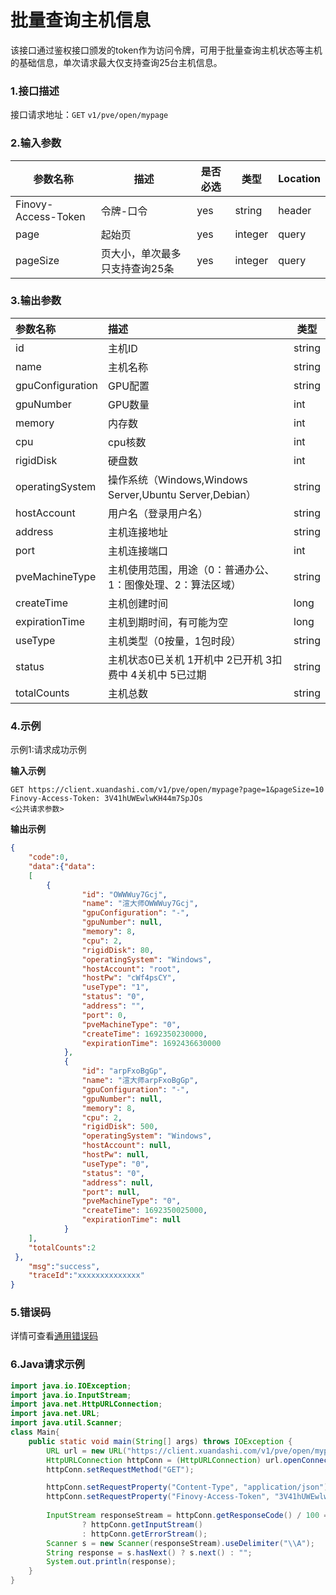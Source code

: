 # 批量查询主机信息
该接口通过鉴权接口颁发的token作为访问令牌，可用于批量查询主机状态等主机的基础信息，单次请求最大仅支持查询25台主机信息。
### 1.接口描述
接口请求地址：`GET`   `v1/pve/open/mypage`

### 2.输入参数

| 参数名称                | 描述               | 是否必选 | 类型    | Location |
|---------------------|------------------| -------- | ------- | -------- |
| Finovy-Access-Token | 令牌-口令            | yes      | string  | header   |
| page                | 起始页              | yes      | integer | query    |
| pageSize            | 页大小，单次最多只支持查询25条 | yes      | integer | query    |

### 3.输出参数

| 参数名称     | 描述                                                | 类型   |
|:------------------------|:--------------------------------------------------| ------ |
| id                      | 主机ID                                              | string |
| name                    | 主机名称                                              | string |
| gpuConfiguration        | GPU配置                                             | string |
| gpuNumber               | GPU数量                                             | int    |
| memory                  | 内存数                                               | int    |
| cpu                     | cpu核数                                             | int    |
| rigidDisk               | 硬盘数                                               | int    |
| operatingSystem         | 操作系统（Windows,Windows Server,Ubuntu Server,Debian） | string |
| hostAccount             | 用户名（登录用户名）                                        | string |
| address                 | 主机连接地址                                            | string |
| port                    | 主机连接端口                                            | int    |
| pveMachineType          | 主机使用范围，用途（0：普通办公、1：图像处理、2：算法区域）                   | string |
| createTime              | 主机创建时间                                            | long   |
| expirationTime          | 主机到期时间，有可能为空                                      | long   |
| useType                 | 主机类型（0按量，1包时段）                                    | string |
| status                  | 主机状态0已关机 1开机中 2已开机 3扣费中 4关机中 5已过期                 | string |
| totalCounts             | 主机总数                                              | string |

### 4.示例
示例1:请求成功示例

**输入示例**
```text
GET https://client.xuandashi.com/v1/pve/open/mypage?page=1&pageSize=10
Finovy-Access-Token: 3V41hUWEwlwKH44m7SpJOs
<公共请求参数>

```

**输出示例**

```json
{
    "code":0,
    "data":{"data":
    [
        {
                "id": "OWWWuy7Gcj",
                "name": "渲大师OWWWuy7Gcj",
                "gpuConfiguration": "-",
                "gpuNumber": null,
                "memory": 8,
                "cpu": 2,
                "rigidDisk": 80,
                "operatingSystem": "Windows",
                "hostAccount": "root",
                "hostPw": "cWf4psCY",
                "useType": "1",
                "status": "0",
                "address": "",
                "port": 0,
                "pveMachineType": "0",
                "createTime": 1692350230000,
                "expirationTime": 1692436630000
            },
            {
                "id": "arpFxoBgGp",
                "name": "渲大师arpFxoBgGp",
                "gpuConfiguration": "-",
                "gpuNumber": null,
                "memory": 8,
                "cpu": 2,
                "rigidDisk": 500,
                "operatingSystem": "Windows",
                "hostAccount": null,
                "hostPw": null,
                "useType": "0",
                "status": "0",
                "address": null,
                "port": null,
                "pveMachineType": "0",
                "createTime": 1692350025000,
                "expirationTime": null
            }
    ],
    "totalCounts":2
 },
    "msg":"success",
    "traceId":"xxxxxxxxxxxxxx"
}
```

### 5.错误码
详情可查看[通用错误码](https://finovy-open-api.readthedocs.io/zh_CN/latest/api/common/3.%E9%80%9A%E7%94%A8%E9%94%99%E8%AF%AF%E7%A0%81.html#id3)


### 6.Java请求示例
```java
import java.io.IOException;
import java.io.InputStream;
import java.net.HttpURLConnection;
import java.net.URL;
import java.util.Scanner;
class Main{
    public static void main(String[] args) throws IOException {
        URL url = new URL("https://client.xuandashi.com/v1/pve/open/mypage?page=1&pageSize=10");
        HttpURLConnection httpConn = (HttpURLConnection) url.openConnection();
        httpConn.setRequestMethod("GET");

        httpConn.setRequestProperty("Content-Type", "application/json");
        httpConn.setRequestProperty("Finovy-Access-Token", "3V41hUWEwlwKH44m7SpJOs");
        
        InputStream responseStream = httpConn.getResponseCode() / 100 == 2
                ? httpConn.getInputStream()
                : httpConn.getErrorStream();
        Scanner s = new Scanner(responseStream).useDelimiter("\\A");
        String response = s.hasNext() ? s.next() : "";
        System.out.println(response);
    }
}
```